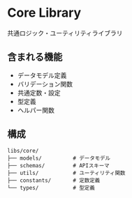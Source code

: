 # Core Library

共通ロジック・ユーティリティライブラリ

## 含まれる機能
- データモデル定義
- バリデーション関数
- 共通定数・設定
- 型定義
- ヘルパー関数

## 構成
```
libs/core/
├── models/          # データモデル
├── schemas/         # APIスキーマ
├── utils/           # ユーティリティ関数
├── constants/       # 定数定義
└── types/           # 型定義
```
